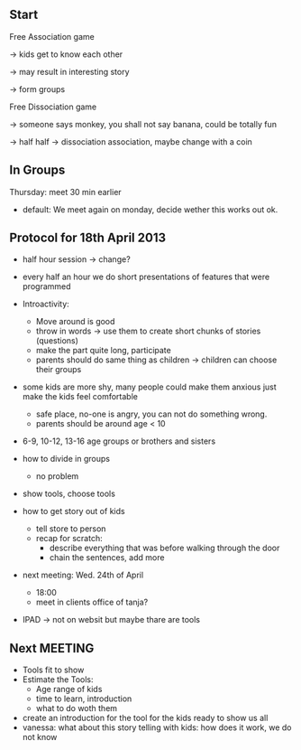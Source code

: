 Start
-----

Free Association game
>
 ->	kids get to know each other
>
 ->	may result in interesting story
>	
 ->	form groups

Free Dissociation game
>
 -> someone says monkey, you shall not say banana, could be totally fun
>
-> half half -> dissociation association, maybe change with a coin

In Groups
---------

Thursday: meet 30 min earlier

-	default: We meet again on monday, decide wether this works out ok.

Protocol for 18th April 2013
----------------------------

-   half hour session -> change?
-   every half an hour we do short presentations of features that were programmed
-   Introactivity: 
    -   Move around is good
    -   throw in words -> use them to create short chunks of stories (questions)
    -   make the part quite long, participate
    -   parents should do same thing as children
    ->  children can choose their groups

-   some kids are more shy, many people could make them anxious 
    just make the kids feel comfortable
    -   safe place, no-one is angry, you can not do something wrong.
    -   parents should be around age < 10
    
-   6-9, 10-12, 13-16 age groups or brothers and sisters
        
-   how to divide in groups
    -   no problem
-   show tools, choose tools
    
-   how to get story out of kids
    -   tell store to person
    -   recap for scratch: 
        -   describe everything that was before walking through the door
        -   chain the sentences, add more
    
-   next meeting: Wed. 24th of April
    -   18:00
    -   meet in clients office of tanja?
    
-   IPAD -> not on websit but maybe thare are tools

Next MEETING
------------

-   Tools fit to show
-   Estimate the Tools: 
    -   Age range of kids
    -   time to learn, introduction
    -   what to do woth them
-   create an introduction for the tool for the kids ready to show us all
-   vanessa: what about this story telling with kids: how does it work, we do not know
